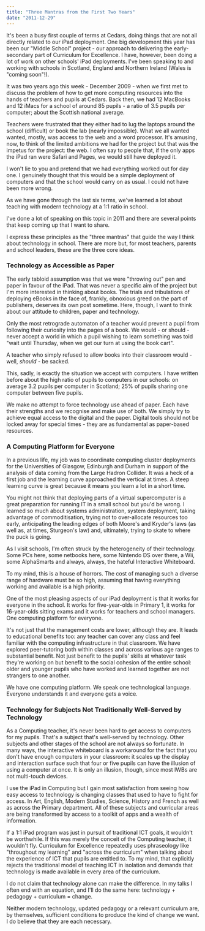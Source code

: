 ```yaml
---
title: "Three Mantras from the First Two Years"
date: "2011-12-29"
---
```


It's been a busy first couple of terms at Cedars, doing things that are not all directly related to our iPad deployment. One big development this year has been our "Middle School" project - our approach to delivering the early-secondary part of Curriculum for Excellence. I have, however, been doing a lot of work on other schools' iPad deployments. I've been speaking to and working with schools in Scotland, England and Northern Ireland (Wales is "coming soon"!).

It was two years ago this week - December 2009 - when we first met to discuss the problem of how to get more computing resources into the hands of teachers and pupils at Cedars. Back then, we had 12 MacBooks and 12 iMacs for a school of around 85 pupils - a ratio of 3.5 pupils per computer; about the Scottish national average.

Teachers were frustrated that they either had to lug the laptops around the school (difficult) or book the lab (nearly impossible). What we all wanted wanted, mostly, was access to the web and a word processor. It's amusing, now, to think of the limited ambitions we had for the project but that was the impetus for the project: the web. I often say to people that, if the only apps the iPad ran were Safari and Pages, we would still have deployed it.

I won't lie to you and pretend that we had everything worked out for day one. I genuinely thought that this would be a simple deployment of computers and that the school would carry on as usual. I could not have been more wrong.

As we have gone through the last six terms, we've learned a lot about teaching with modern technology at a 1:1 ratio in school.

I've done a lot of speaking on this topic in 2011 and there are several points that keep coming up that I want to share.

I express these principles as the "three mantras" that guide the way I think about technology in school. There are more but, for most teachers, parents and school leaders, these are the three core ideas.

### Technology as Accessible as Paper

The early tabloid assumption was that we were "throwing out" pen and paper in favour of the iPad. That was never a specific aim of the project but I'm more interested in thinking about books. The trials and tribulations of deploying eBooks in the face of, frankly, obnoxious greed on the part of publishers, deserves its own post sometime. Here, though, I want to think about our attitude to children, paper and technology.

Only the most retrograde automaton of a teacher would prevent a pupil from following their curiosity into the pages of a book. We would - or should - never accept a world in which a pupil wishing to learn something was told "wait until Thursday, when we get our turn at using the book cart".

A teacher who simply refused to allow books into their classroom would - well, _should_ - be sacked.

This, sadly, is exactly the situation we accept with computers. I have written before about the high ratio of pupils to computers in our schools: on average 3.2 pupils per computer in Scotland; 25% of pupils sharing one computer between five pupils.

We make no attempt to force technology use ahead of paper. Each have their strengths and we recognise and make use of both. We simply try to achieve equal access to the digital and the paper. Digital tools should not be locked away for special times - they are as fundamental as paper-based resources.

### A Computing Platform for Everyone

In a previous life, my job was to coordinate computing cluster deployments for the Universities of Glasgow, Edinburgh and Durham in support of the analysis of data coming from the Large Hadron Collider. It was a heck of a first job and the learning curve approached the vertical at times. A steep learning curve is great because it means you learn a lot in a short time.

You might not think that deploying parts of a virtual supercomputer is a great preparation for running IT in a small school but you'd be wrong. I learned so much about systems administration, system deployment, taking advantage of commoditisation, trying not to over-allocate resources too early, anticipating the leading edges of both Moore's and Kryder's laws (as well as, at times, Sturgeon's law) and, ultimately, trying to skate to where the puck is going.

As I visit schools, I'm often struck by the heterogeneity of their technology. Some PCs here, some netbooks here, some Nintendo DS over there, a Wii, some AlphaSmarts and always, always, the hateful Interactive Whiteboard.

To my mind, this is a house of horrors. The cost of managing such a diverse range of hardware must be so high, assuming that having everything working and available is a high priority.

One of the most pleasing aspects of our iPad deployment is that it works for everyone in the school. It works for five-year-olds in Primary 1, it works for 16-year-olds sitting exams and it works for teachers and school managers. One computing platform for everyone.

It's not just that the management costs are lower, although they are. It leads to educational benefits too: any teacher can cover any class and feel familiar with the computing infrastructure in that classroom. We have explored peer-tutoring both within classes and across various age ranges to substantial benefit. Not just benefit to the pupils' skills at whatever task they're working on but benefit to the social cohesion of the entire school: older and younger pupils who have worked and learned together are not strangers to one another.

We have one computing platform. We speak one technological language. Everyone understands it and everyone gets a voice.

### Technology for Subjects Not Traditionally Well-Served by Technology

As a Computing teacher, it's never been hard to get access to computers for my pupils. That's a subject that's well-served by technology. Other subjects and other stages of the school are not always so fortunate. In many ways, the interactive whiteboard is a workaround for the fact that you don't have enough computers in your classroom: it scales up the display and interaction surface such that four or five pupils can have the illusion of using a computer at once. It is only an illusion, though, since most IWBs are not multi-touch devices.

I use the iPad in Computing but I gain most satisfaction from seeing how easy access to technology is changing classes that used to have to fight for access. In Art, English, Modern Studies, Science, History and French as well as across the Primary department. All of these subjects and curricular areas are being transformed by access to a toolkit of apps and a wealth of information.

If a 1:1 iPad program was just in pursuit of traditional ICT goals, it wouldn't be worthwhile. If this was merely the conceit of the Computing teacher, it wouldn't fly. Curriculum for Excellence repeatedly uses phraseology like "throughout my learning" and "across the curriculum" when talking about the experience of ICT that pupils are entitled to. To my mind, that explicitly rejects the traditional model of teaching ICT in isolation and demands that technology is made available in every area of the curriculum.

I do not claim that technology alone can make the difference. In my talks I often end with an equation, and I'll do the same here: technology + pedagogy + curriculum = change.

Neither modern technology, updated pedagogy or a relevant curriculum are, by themselves, sufficient conditions to produce the kind of change we want. I do believe that they are each necessary.
